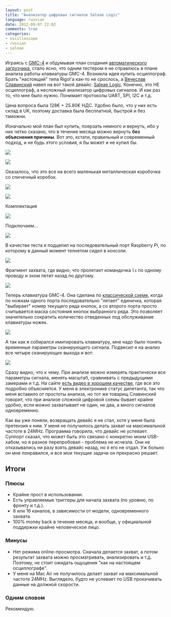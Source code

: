 ```yaml
---
layout: post
title: "Анализатор цифровых сигналов Saleae Logic"
language: russian
date: 2012-09-07 22:02
comments: true
categories: 
- oscilloscope
- russian
- saleae
---
```

Играясь с [GMC-4][Микрокомпьютер GMC-4] и обдумывая план создания 
[автоматического загрузчика][Загрузчик для GMC-4 в сборе],
стало ясно, что одним тестером я не справлюсь в плане анализа работы
клавиатуры GMC-4. Возникла идея купить осциллограф. Брать "настоящий"
типа Rigol'а как-то не срослось, а [Вячеслав Славинский][] навел на вот
такой девайс: [Saleae Logic][]. Конечно, это НЕ осциллограф, а
несложный анализатор цифровых сигналов. И как раз то, что мне было нужно.
Понимает протоколы UART, SPI, I2C и т.д. 

[Микрокомпьютер GMC-4]: /blog/russian/2012/07/04/gmc-4/
[Загрузчик для GMC-4 в сборе]: /blog/russian/2012/07/25/gmc4-loader-assembled/

[Вячеслав Славинский]: http://sensi.org/~svo/
[Saleae Logic]: http://www.saleae.com/logic/

Цена вопроса была 128€ + 25.80€ НДС. Удобно было, что у них есть склад 
в UK, поэтому доставка была бесплатной, быстрой и без таможни.

Изначально мой план был купить, поерзать немного и вернуть, ибо у них
четко сказано, что в течение месяца можно вернуть **без объяснения причины**.
Вот это, кстати, правильный и современный подход, и не будь этого условия,
я бы может и не купил бы. 

![](/images/blog/saleae-logic/IMG_0530.JPG)

![](/images/blog/saleae-logic/IMG_0531.JPG)

Оказалось, что это все на всего маленькая металлическая коробочка со
спичечный коробок.

![](/images/blog/saleae-logic/IMG_0532.JPG)

![](/images/blog/saleae-logic/IMG_0534.JPG)

Комплектация

![](/images/blog/saleae-logic/IMG_0535.JPG)

Подключаем...

![](/images/blog/saleae-logic/IMG_0536.JPG)

В качестве теста я подцепил на последовательный порт Raspberry Pi,
по которому в данный момент телнетом сидел в консоли.

![](/images/blog/saleae-logic/IMG_0537.JPG)

Фрагмент захвата, где видно, что пролетает командочка `ls` по одному
проводу и эхом летит назад по другому.

![](/images/blog/saleae-logic/saleae-logic-analyser-ls-command.jpg)

Теперь клавиатура GMC-4. Она сделана по 
[классической схеме][Scanned keyboard], когда
по ножкам одного порта последовательно "летает" единичка, которая 
"выбирает" номер текущего ряда кнопок, а со второго порта просто 
считывается маска состояния кнопок выбранного ряда. Это позволяет
значительно сократить количество отведенных под обслуживание 
клавиатуры ножек.

[Scanned keyboard]: http://www.learningaboutelectronics.com/Articles/How-does-a-matrix-keyboard-scanning-algorithm-work

![](/images/blog/saleae-logic/gmc4-schematic.jpg)

А так как я собирался имитировать клавиатуру, мне надо было понять
временные параметры сканирующего сигнала. Подвесил я на анализ
все четыре сканирующих выхода и вот:

![](/images/blog/saleae-logic/saleae-logic-analyser-gmc4-keyboard.jpg)

Сразу видно, что к чему. При анализе можно измерять практически
все параметры сигнала, менять масштаб, сравнивать с предыдущими
замерами и т.д. На сайте [есть видео в хорошем качестве][Videos],
где все это подробно объясняется. У меня в электронике статус
дилетанта, так что меня вставило от простоты анализа, но тот же
товарищ Славинский говорит, что при анализе сложной цифровой схемы
бывает крайне удобно, если можно захватывает не один, не два, а
много сигналов одновременно.

[Videos]: http://www.saleae.com/logic/videos

Как вы уже поняли, возвращать девайс я не стал, хотя у меня была претензия
к ним. У меня не получилось делать захват на максимальной частоте
в 24MHz. Программа говорила, что девайс не успевает. Суппорт сказал,
что может быть это связано с конкретно моим USB-хабом, но я разное
перепробовал - проблема не исчезла. Они не отказывались ни разу
взять девайс назад, но я его не отдал. Уж больно он мне понравился,
и все мои текущие задачи он прекрасно решает.

Итоги
-----

### Плюсы

* Крайне прост в использовании. 
* Есть управляемые триггеры для начала захвата (по уровню, по фронту и т.д.).
* 8 или 16 каналов, в зависимости от модели, одновременного захвата.
* 100% money back в течение месяца, и вообще, у официальной поддержки
  крайне человеческое лицо.

### Минусы

* Нет режима online-просмотра. Сначала делается захват, а потом результат
  захвата можно просматривать, анализировать и т.д. Поэтому, не стоит ожидать
  ощущения "как на настоящем осциллографе".
* У меня на Mac Air не получилось делает захват на максимальной частоте 24MHz.
  Выглядело, будто не успевает по USB прокачивать данные на должной скорости.

### Одним словом

Рекомендую.
